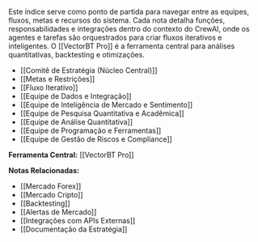 Este índice serve como ponto de partida para navegar entre as equipes, fluxos, metas e recursos do sistema. Cada nota detalha funções, responsabilidades e integrações dentro do contexto do CrewAI, onde os agentes e tarefas são orquestrados para criar fluxos iterativos e inteligentes. O [[VectorBT Pro]] é a ferramenta central para análises quantitativas, backtesting e otimizações.

- [[Comitê de Estratégia (Núcleo Central)]]
- [[Metas e Restrições]]
- [[Fluxo Iterativo]]
- [[Equipe de Dados e Integração]]
- [[Equipe de Inteligência de Mercado e Sentimento]]
- [[Equipe de Pesquisa Quantitativa e Acadêmica]]
- [[Equipe de Análise Quantitativa]]
- [[Equipe de Programação e Ferramentas]]
- [[Equipe de Gestão de Riscos e Compliance]]

**Ferramenta Central:** [[VectorBT Pro]]

**Notas Relacionadas:**

- [[Mercado Forex]]
- [[Mercado Cripto]]
- [[Backtesting]]
- [[Alertas de Mercado]]
- [[Integrações com APIs Externas]]
- [[Documentação da Estratégia]]